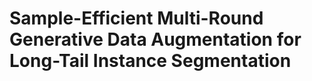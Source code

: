 <h1>Sample-Efficient Multi-Round Generative Data Augmentation for Long-Tail Instance Segmentation</h1>